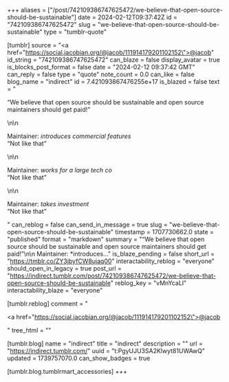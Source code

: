 +++
aliases = ["/post/742109386747625472/we-believe-that-open-source-should-be-sustainable"]
date = 2024-02-12T09:37:42Z
id = "742109386747625472"
slug = "we-believe-that-open-source-should-be-sustainable"
type = "tumblr-quote"

[tumblr]
source = "<a href=\"https://social.jacobian.org/@jacob/111914179201102152\">@jacob</a>"
id_string = "742109386747625472"
can_blaze = false
display_avatar = true
is_blocks_post_format = false
date = "2024-02-12 09:37:42 GMT"
can_reply = false
type = "quote"
note_count = 0.0
can_like = false
blog_name = "indirect"
id = 7.421093867476255e+17
is_blazed = false
text = "<p>“We believe that open source should be sustainable and open source maintainers should get paid!”</p>\n\n<p>Maintainer: *introduces commercial features*<br/>“Not like that”</p>\n\n<p>Maintainer: *works for a large tech co*<br/>“Not like that”</p>\n\n<p>Maintainer: *takes investment*<br/>“Not like that”</p>"
can_reblog = false
can_send_in_message = true
slug = "we-believe-that-open-source-should-be-sustainable"
timestamp = 1707730662.0
state = "published"
format = "markdown"
summary = "“We believe that open source should be sustainable and open source maintainers should get paid!”\n\n Maintainer: *introduces..."
is_blaze_pending = false
short_url = "https://tmblr.co/ZY3jbyfCW8ujaq00"
interactability_reblog = "everyone"
should_open_in_legacy = true
post_url = "https://indirect.tumblr.com/post/742109386747625472/we-believe-that-open-source-should-be-sustainable"
reblog_key = "vMnYcaLl"
interactability_blaze = "everyone"

[tumblr.reblog]
comment = "<p><a href=\"https://social.jacobian.org/@jacob/111914179201102152\">@jacob</a></p>"
tree_html = ""

[tumblr.blog]
name = "indirect"
title = "indirect"
description = ""
url = "https://indirect.tumblr.com/"
uuid = "t:PgyUJU3SA2Klwyt81UWAwQ"
updated = 1739757070.0
can_show_badges = true

[tumblr.blog.tumblrmart_accessories]
+++
